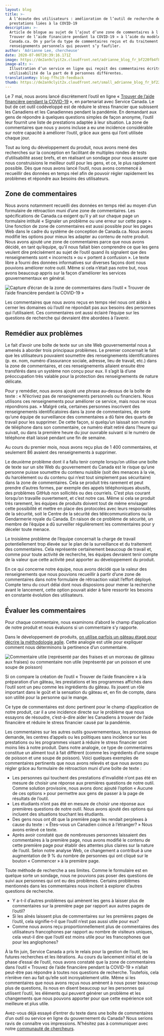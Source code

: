 ```yaml
---
layout: blog
title: >-
  À l’écoute des utilisateurs : amélioration de l’outil de recherche de
  prestations liées à la COVID-19
description: >-
  Article de blogue au sujet de l’ajout d’une zone de commentaires à l’outil «
  Trouver de l’aide financière pendant la COVID-19 » à l’aide du modèle de
  Canada.ca. On y parle du type de commentaires reçus et du traitement des
  renseignements personnels qui peuvent s’y faufiler.
author: 'Adrianne Lee, chercheuse'
date: 2020-07-06T20:39:16.171Z
image: https://de2an9clyit2x.cloudfront.net/adrianne_blog_fr_bf220fb4f8.jpg
image-alt: >-
  Illustration d’un service en ligne qui reçoit des commentaires écrits sur son
  utilisabilité de la part de 8 personnes différentes.
translationKey: blog-ffhc19-feedback
thumb: https://de2an9clyit2x.cloudfront.net/small_adrianne_blog_fr_bf220fb4f8.jpg
---
```

Le 7 mai, nous avons lancé discrètement l’outil en ligne « [Trouver de l’aide financière pendant la COVID-19](https://www.canada.ca/fr/sante-publique/services/maladies/maladie-coronavirus-covid-19/alerte-covid.html) », en partenariat avec Service Canada. Le but de cet outil codéveloppé est de réduire le stress financier que subissent les Canadiens et les Canadiennes pendant la pandémie. En demandant aux gens de répondre à quelques questions simples de façon anonyme, l’outil leur fournit une liste de prestations adaptée à leur situation. La zone de commentaires que nous y avons incluse a eu une incidence considérable sur notre capacité à améliorer l’outil, grâce aux gens qui l’ont utilisée chaque jour.

Tout au long du développement du produit, nous avons mené des recherches sur la conception en facilitant de multiples rondes de tests d’utilisabilité assez brefs, et en réalisant un sondage pour nous assurer que nous construisions le meilleur outil pour les gens, et ce, le plus rapidement possible. Dès que nous avons lancé l’outil, nous avons commencé à recueillir des données en temps réel afin de pouvoir régler rapidement les problèmes et répondre aux besoins des utilisateurs.

## Zone de commentaires

Nous avons notamment recueilli des données en temps réel au moyen d’un formulaire de rétroaction muni d’une zone de commentaires. Les spécifications de Canada.ca exigent qu’il y ait sur chaque page un formulaire intitulé « Signaler un problème ou une erreur sur cette page ». Une fonction de zone de commentaires est aussi possible pour les pages Web dans le cadre du système de conception de Canada.ca. Nous avons modifié les options pour mieux les adapter au contenu de notre produit. Nous avons ajouté une zone de commentaires parce que nous avons décidé, en tant qu’équipe, qu’il nous fallait bien comprendre ce que les gens veulent dire précisément au sujet de l’outil quand ils signalent que des renseignements sont « incorrects » ou « portent à confusion ». Le texte libre a fourni des données informatives sur diverses façons dont nous pouvions améliorer notre outil. Même si cela n’était pas notre but, nous avons beaucoup appris sur la façon d’améliorer les services gouvernementaux en général.

![Capture d’écran de la zone de commentaires dans l’outil « Trouver de l’aide financière pendant la COVID-19 »](https://de2an9clyit2x.cloudfront.net/adrianne_blog_screenshot_fr_8e838e0f18.jpg)

Les commentaires que nous avons reçus en temps réel nous ont aidés à cerner les domaines où l’outil ne répondait pas aux besoins des personnes qui l’utilisaient. Ces commentaires ont aussi éclairé l’équipe sur les questions de recherche qui devraient être abordées à l’avenir.

## Remédier aux problèmes

Le fait d’avoir une boîte de texte sur un site Web gouvernemental nous a amenés à aborder trois principaux problèmes. Le premier concernait le fait que les utilisateurs pouvaient soumettre des renseignements identificatoires (p. ex. nom, numéro d’assurance sociale, adresse, lieu de travail, etc.) dans la zone de commentaires, et ces renseignements allaient ensuite être transférés dans un système non conçu pour eux. Il s’agit là d’une préoccupation très valable pour la protection des renseignements de nature délicate.

Pour y remédier, nous avons ajouté une phrase au-dessus de la boîte de texte : « N’écrivez pas de renseignements personnels ou financiers. Nous utilisons ces renseignements pour améliorer ce service, mais nous ne vous répondrons pas. » Malgré cela, certaines personnes inscrivent des renseignements identificatoires dans la zone de commentaires, de sorte qu’une équipe de surveillance des commentaires a dû faire des quarts de travail pour les supprimer. De cette façon, si quelqu’un laissait son numéro de téléphone dans son commentaire, ce numéro était retiré dans l’heure qui suivait, ou dans la première heure du jour ouvrable suivant si le numéro de téléphone était laissé pendant une fin de semaine.

Au cours du premier mois, nous avons reçu plus de 1 400 commentaires, et seulement 86 avaient des renseignements à supprimer.

Le deuxième problème dont il a fallu tenir compte lorsqu’on utilise une boîte de texte sur un site Web du gouvernement du Canada est le risque qu’une personne puisse soumettre du contenu nuisible (soit des menaces à la vie, du harcèlement ou du contenu qui n’est tout simplement pas sécuritaire) dans la zone de commentaires. Cela se produit très rarement et peut prendre d’autres formes, par exemple des appels téléphoniques abusifs, des problèmes GitHub non sollicités ou des courriels. C’est plus courant lorsqu’on travaille ouvertement, et c’est notre cas. Même si cela se produit très rarement, les équipes de produits doivent tout de même envisager cette possibilité et mettre en place des protocoles avec leurs responsables de la sécurité, soit le Centre de la sécurité des télécommunications ou la Gendarmerie royale du Canada. En raison de ce problème de sécurité, un membre de l’équipe a dû surveiller régulièrement les commentaires pour y déceler toute menace.

Le troisième problème de l’équipe concernait la charge de travail potentiellement trop élevée sur le plan de la surveillance et du traitement des commentaires. Cela représente certainement beaucoup de travail et, comme pour toute activité de recherche, les équipes devraient tenir compte de la valeur que cette activité peut apporter au développement du produit.

En ce qui concerne notre équipe, nous avons décidé que la valeur des renseignements que nous pouvions recueillir à partir d’une zone de commentaires dans notre formulaire de rétroaction valait l’effort déployé. Compte tenu du court délai dont nous disposions pour mener la recherche avant le lancement, cette option pouvait aider à faire ressortir les besoins en constante évolution des utilisateurs.

## Évaluer les commentaires

Pour chaque commentaire, nous examinons d’abord le champ d’application de notre produit et nous évaluons si un commentaire s’y rapporte.

Dans le développement de produits, [on utilise parfois un gâteau étagé pour décrire la méthodologie agile](https://twitter.com/nkkl/status/1066571295784022016). Cette analogie est utile pour expliquer comment nous déterminons la pertinence d’un commentaire.

![Commentaire utile (représenté par des fraises et un morceau de gâteau aux fraises) ou commentaire non utile (représenté par un poisson et une soupe de poisson)](https://de2an9clyit2x.cloudfront.net/adrianne_blog_infrographic_fr_25c0c76b18.jpg)

Si on compare la création de l’outil « Trouver de l’aide financière » à la préparation d’un gâteau, les prestations et les programmes affichés dans l’outil sont un peu comme les ingrédients du gâteau. Ils jouent un rôle important dans le goût et la sensation du gâteau et, en fin de compte, dans son utilité pour la personne qui le mange.

Ce type de commentaires est donc pertinent pour le champ d’application de notre produit, car il a une incidence directe sur le problème que nous essayons de résoudre, c’est-à-dire aider les Canadiens à trouver de l’aide financière et réduire le stress financier causé par la pandémie.

Les commentaires sur les autres outils gouvernementaux, les processus de demande, les centres d’appels ou les politiques sans incidence sur les prestations ou les programmes visant à réduire le stress financier sont moins liés à notre produit. Dans notre analogie, ce type de commentaires constitue un aliment tout à fait différent (comme les ingrédients d’une soupe de poisson et une soupe de poisson). Voici quelques exemples de commentaires pertinents que nous avons relevés et que nous avons pu régler grâce au formulaire de rétroaction muni d’une boîte de texte :

* Les personnes qui touchent des prestations d’invalidité n’ont pas été en mesure de choisir une réponse aux premières questions de notre outil. Comme solution provisoire, nous avons donc ajouté l’option « Aucune de ces options » pour permettre aux gens de passer à la page de résultats de l’outil.
* Les étudiants n’ont pas été en mesure de choisir une réponse aux premières questions de notre outil. Nous avons ajouté des options qui incluent des situations touchant les étudiants.
* Des gens nous ont dit que la première page les rendait perplexes à cause du texte : « Êtes-vous un Canadien coincé à l’étranger? » Nous avons enlevé ce texte.
* Après avoir constaté que de nombreuses personnes laissaient des commentaires à la première page, nous avons modifié le contenu de cette première page pour établir des attentes plus claires sur la nature de l’outil. Selon notre analyse Web, ce changement a contribué à une augmentation de 9 % du nombre de personnes qui ont cliqué sur le bouton « Commencer » à la première page.

Toute méthode de recherche a ses limites. Comme le formulaire est en quelque sorte un sondage, nous ne pouvions pas poser des questions de suivi aux personnes qui ont eu des problèmes. Certains problèmes mentionnés dans les commentaires nous incitent à explorer d’autres questions de recherche.

* Y a-t-il d’autres problèmes qui amènent les gens à laisser plus de commentaires sur la première page par rapport aux autres pages de l’outil?
* Si les aînés laissent plus de commentaires sur les premières pages de l’outil, cela signifie-t-il que l’outil n’est pas aussi utile pour eux?
* Comme nous avons reçu proportionnellement plus de commentaires des utilisateurs francophones par rapport au nombre de visiteurs uniques, cela veut-il dire que l’outil est moins utile pour les francophones que pour les anglophones?

À la fin juin, Service Canada a pris le relais pour la gestion de l’outil, les futures recherches et les itérations. Au cours du lancement initial et de la phase d’essai de l’outil, nous avons constaté que la zone de commentaires dans l’outil « Trouvez de l’aide financière pendant la COVID-19 » n’allait peut-être pas répondre à toutes nos questions de recherche. Toutefois, cela n’enlève rien au fait qu’elle soit incroyablement utile. Même si les commentaires que nous avons reçus nous amènent à nous poser beaucoup plus de questions, ils nous en disent beaucoup sur les personnes qui utilisent l’outil, les éléments qui peuvent générer un problème et les changements que nous pouvons apporter pour que cette expérience soit meilleure et plus utile.

Avez-vous déjà essayé d’entrer du texte dans une boîte de commentaires d’un outil ou service en ligne du gouvernement du Canada? Nous serions ravis de connaître vos impressions. N’hésitez pas à communiquer avec notre [communauté de chercheurs](mailto:cds-snc@tbs-sct.gc.ca).
